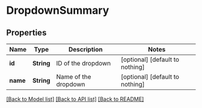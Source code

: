 # DropdownSummary


## Properties
Name | Type | Description | Notes
------------ | ------------- | ------------- | -------------
**id** | **String** | ID of the dropdown | [optional] [default to nothing]
**name** | **String** | Name of the dropdown | [optional] [default to nothing]


[[Back to Model list]](../README.md#models) [[Back to API list]](../README.md#api-endpoints) [[Back to README]](../README.md)


